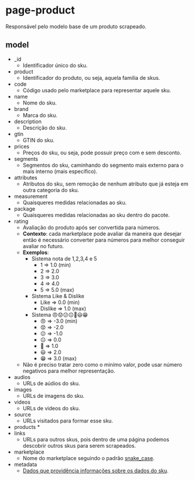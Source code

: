 # page-product
Responsável pelo modelo base de um produto scrapeado.  

## model
* _id
    * Identificador único do sku.
* product
    * Identificador do produto, ou seja, aquela familia de skus.
* code
    * Código usado pelo marketplace para representar aquele sku.
* name
    * Nome do sku.
* brand
    * Marca do sku.
* description
    * Descrição do sku.
* gtin
    * GTIN do sku.
* prices
    * Preços do sku, ou seja, pode possuir preço com e sem desconto.
* segments
    * Segmentos do sku, caminhando do segmento mais externo para o mais interno (mais específico).
* attributes
    * Atributos do sku, sem remoção de nenhum atributo que já esteja em outra categoria do sku.
* measurement
    * Quaisqueres medidas relacionadas ao sku.
* package
    * Quaisqueres medidas relacionadas ao sku dentro do pacote.
* rating
    * Avaliação do produto após ser convertida para números.
    * **Contexto**: cada marketplace pode avaliar da maneira que desejar então é necessário converter para números para melhor conseguir avaliar no futuro.
    * **Exemplos**:
        * Sistema nota de 1,2,3,4 e 5
            * 1 => 1.0 (min)
            * 2 => 2.0
            * 3 => 3.0
            * 4 => 4.0
            * 5 => 5.0 (max)
        * Sistema Like & Dislike
            * Like => 0.0 (min)
            * Dislike => 1.0 (max)
        * Sistema 😠😟😕😐🙂😃😁
            * 😠 => -3.0 (min)
            * 😟 => -2.0
            * 😕 => -1.0
            * 😐 => 0.0
            * 🙂 => 1.0
            * 😃 => 2.0
            * 😁 => 3.0 (max)
    * Não é preciso tratar zero como o minímo valor, pode usar número negativos para melhor representação.
* audios
    * URLs de aúdios do sku.
* images
    * URLs de imagens do sku.
* videos
    * URLs de videos do sku.
* source
    * URLs visitados para formar esse sku.
* products
    * 
* links
    * URLs para outros skus, pois dentro de uma página podemos descobrir outros skus para serem scrapeados.
* marketplace
    * Nome do marketplace seguindo o padrão [snake_case](https://en.wikipedia.org/wiki/Snake_case).
* metadata
    * [Dados que providência informações sobre os dados do sku](https://en.wikipedia.org/wiki/Metadata).